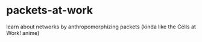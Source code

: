 # packets-at-work
learn about networks by anthropomorphizing packets (kinda like the Cells at Work! anime)
